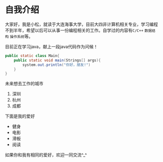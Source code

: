 # 自我介绍

大家好，我是小松，就读于大连海事大学，目前大四非计算机相关专业，学习编程不到半年，希望以后可以从事一份编程相关的工作。自学过的内容有`C/C++` `数据结构` `操作系统`等。

目前正在学习java，献上一段java代码作为问候！
```java
public static class Main{
    public static void main(Strings[] args){
        system.out.println("你好，朋友!")
    }
}
```
未来想去工作的城市
1. 深圳
2. 杭州
3. 成都
   
下面是我的爱好
* 健身
* 电影
* 滑板
* 阅读

如果你和我有相同的爱好，欢迎一同交流^_^
